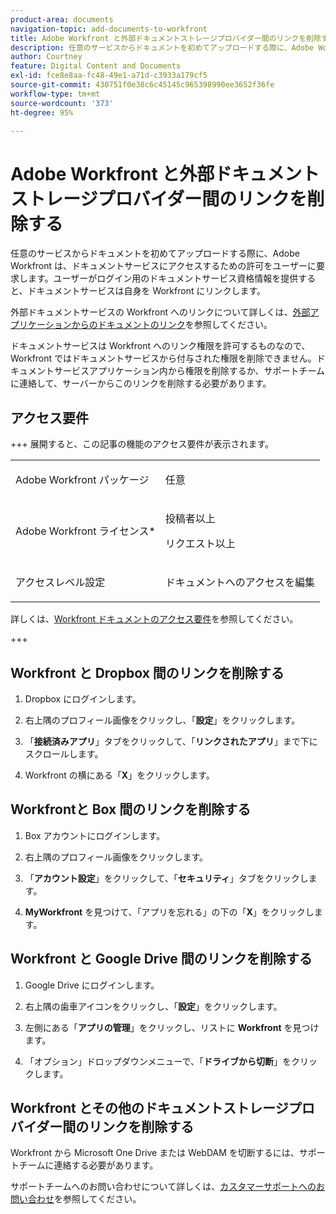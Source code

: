 ```yaml
---
product-area: documents
navigation-topic: add-documents-to-workfront
title: Adobe Workfront と外部ドキュメントストレージプロバイダー間のリンクを削除する
description: 任意のサービスからドキュメントを初めてアップロードする際に、Adobe Workfront は、ドキュメントサービスにアクセスするための許可をユーザーに要求します。ユーザーがログイン用のドキュメントサービス資格情報を提供すると、ドキュメントサービスは自身を Workfront にリンクします。
author: Courtney
feature: Digital Content and Documents
exl-id: fce8e8aa-fc48-49e1-a71d-c3933a179cf5
source-git-commit: 430751f0e38c6c45145c965398990ee3652f36fe
workflow-type: tm+mt
source-wordcount: '373'
ht-degree: 95%

---
```


# Adobe Workfront と外部ドキュメントストレージプロバイダー間のリンクを削除する

任意のサービスからドキュメントを初めてアップロードする際に、Adobe Workfront は、ドキュメントサービスにアクセスするための許可をユーザーに要求します。ユーザーがログイン用のドキュメントサービス資格情報を提供すると、ドキュメントサービスは自身を Workfront にリンクします。

外部ドキュメントサービスの Workfront へのリンクについて詳しくは、[外部アプリケーションからのドキュメントのリンク](../../documents/adding-documents-to-workfront/link-documents-from-external-apps.md)を参照してください。

ドキュメントサービスは Workfront へのリンク権限を許可するものなので、Workfront ではドキュメントサービスから付与された権限を削除できません。ドキュメントサービスアプリケーション内から権限を削除するか、サポートチームに連絡して、サーバーからこのリンクを削除する必要があります。

## アクセス要件

+++ 展開すると、この記事の機能のアクセス要件が表示されます。

<table style="table-layout:auto"> 
 <col> 
 <col> 
 <tbody> 
  <tr> 
   <td role="rowheader">Adobe Workfront パッケージ</td> 
   <td> <p> 任意</p> </td> 
  </tr> 
  <tr> 
   <td role="rowheader">Adobe Workfront ライセンス*</td> 
   <td> 
   <p>投稿者以上</p>
   <p>リクエスト以上</p> </td> 
  </tr> 
  <tr> 
   <td role="rowheader">アクセスレベル設定</td> 
   <td> <p>ドキュメントへのアクセスを編集</p>  </td> 
  </tr> 
 </tbody> 
</table>

詳しくは、[Workfront ドキュメントのアクセス要件](/help/quicksilver/administration-and-setup/add-users/access-levels-and-object-permissions/access-level-requirements-in-documentation.md)を参照してください。

+++

## Workfront と Dropbox 間のリンクを削除する

1. Dropbox にログインします。
1. 右上隅のプロフィール画像をクリックし、「**設定**」をクリックします。
1. 「**接続済みアプリ**」タブをクリックして、「**リンクされたアプリ**」まで下にスクロールします。

1. Workfront の横にある「**X**」をクリックします。

## Workfrontと Box 間のリンクを削除する

1. Box アカウントにログインします。
1. 右上隅のプロフィール画像をクリックします。
1. 「**アカウント設定**」をクリックして、「**セキュリティ**」タブをクリックします。

1. **MyWorkfront** を見つけて、「アプリを忘れる」の下の「**X**」をクリックします。

## Workfront と Google Drive 間のリンクを削除する

1. Google Drive にログインします。
1. 右上隅の歯車アイコンをクリックし、「**設定**」をクリックします。
1. 左側にある「**アプリの管理**」をクリックし、リストに **Workfront** を見つけます。

1. 「オプション」ドロップダウンメニューで、「**ドライブから切断**」をクリックします。

## Workfront とその他のドキュメントストレージプロバイダー間のリンクを削除する

Workfront から Microsoft One Drive または WebDAM を切断するには、サポートチームに連絡する必要があります。

サポートチームへのお問い合わせについて詳しくは、[カスタマーサポートへのお問い合わせ](../../workfront-basics/tips-tricks-and-troubleshooting/contact-customer-support.md)を参照してください。
